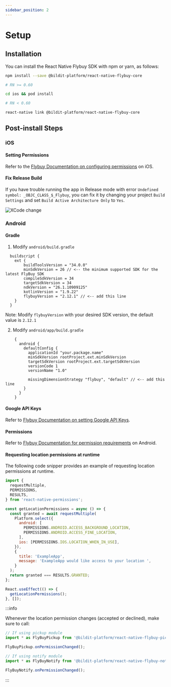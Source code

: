 ```yaml
---
sidebar_position: 2
---
```


# Setup

## Installation

You can install the React Native Flybuy SDK with npm or yarn, as follows:

```bash npm2yarn
npm install --save @bildit-platform/react-native-flybuy-core

# RN >= 0.60

cd ios && pod install

# RN < 0.60

react-native link @bildit-platform/react-native-flybuy-core
```

## Post-install Steps

### iOS

#### Setting Permissions

Refer to the [Flybuy Documentation on configuring permissions](https://www.radiusnetworks.com/developers/flybuy/#/sdk-2.0/ios?id=setting-permissions) on iOS.

#### Fix Release Build

If you have trouble running the app in Release mode with error `Undefined symbol: _OBJC_CLASS_$_Flybuy`, you can fix it by changing your project `Build Settings` and set `Build Active Architecture Only` to `Yes`.

![XCode change](https://user-images.githubusercontent.com/2896774/144399782-46089446-0441-46e8-aa49-3865374bf2cf.png)

### Android

#### Gradle 

1. Modify `android/build.gradle`

  ```
    buildscript {
      ext {
          buildToolsVersion = "34.0.0"
          minSdkVersion = 26 // <-- the minimum supported SDK for the latest FlyBuy SDK
          compileSdkVersion = 34
          targetSdkVersion = 34
          ndkVersion = "26.1.10909125"
          kotlinVersion = "1.9.22"
          flybuyVersion = "2.12.1" // <-- add this line
      }
    }

  ```

  Note: Modify `flybuyVersion` with your desired SDK version, the default value is `2.12.1`

2. Modify `android/app/build.gradle`

  ```
      {
        android {
          defaultConfig {
            applicationId "your.package.name"
            minSdkVersion rootProject.ext.minSdkVersion
            targetSdkVersion rootProject.ext.targetSdkVersion
            versionCode 1
            versionName "1.0"

            missingDimensionStrategy "flybuy", "default" // <-- add this line
          }
        }
      }
  ```


#### Google API Keys

Refer to [Flybuy Documentation on setting Google API Keys](https://www.radiusnetworks.com/developers/flybuy/#/sdk-2.0/android?id=google-api-keys).

#### Permissions

Refer to [Flybuy Documentation for permission requirements](https://www.radiusnetworks.com/developers/flybuy/#/sdk-2.0/android?id=setting-permissions) on Android.

#### Requesting location permissions at runtime

The following code snipper provides an example of requesting location permissions at runtime.

```js
import {
  requestMultiple,
  PERMISSIONS,
  RESULTS,
} from 'react-native-permissions';

const getLocationPermissions = async () => {
  const granted = await requestMultiple(
    Platform.select({
      android: [
        PERMISSIONS.ANDROID.ACCESS_BACKGROUND_LOCATION,
        PERMISSIONS.ANDROID.ACCESS_FINE_LOCATION,
      ],
      ios: [PERMISSIONS.IOS.LOCATION_WHEN_IN_USE],
    }),
    {
      title: 'ExampleApp',
      message: 'ExampleApp would like access to your location ',
    }
  );
  return granted === RESULTS.GRANTED;
};

React.useEffect(() => {
  getLocationPermissions();
}, []);
```

:::info

Whenever the location permission changes (accepted or declined), make sure to call:

```js
// If using pickup module
import * as FlyBuyPickup from '@bildit-platform/react-native-flybuy-pickup'

FlyBuyPickup.onPermissionChanged();

// If using notify module
import * as FlyBuyNotify from '@bildit-platform/react-native-flybuy-notify'

FlyBuyNotify.onPermissionChanged();
```

:::
